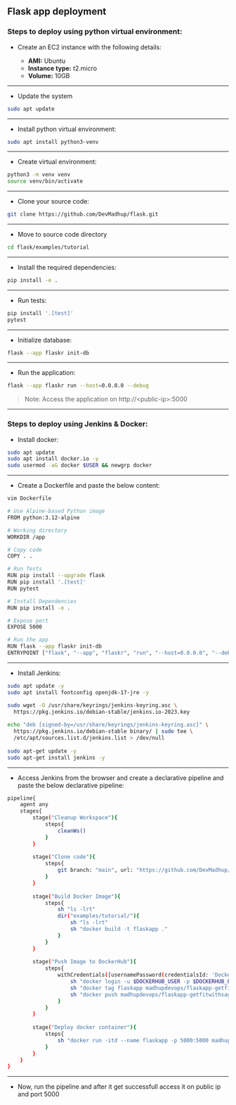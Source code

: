 ## Flask app deployment 

### Steps to deploy using python virtual environment:

- Create an EC2 instance with the following details:
  
  - **AMI:** Ubuntu
  - **Instance type:** t2.micro
  - **Volume:** 10GB
--- 
- Update the system
```bash
sudo apt update
```
---
- Install python virtual environment:
```bash
sudo apt install python3-venv
````
---
- Create virtual environment:
```bash
python3 -m venv venv
source venv/bin/activate
```
---
- Clone your source code:
```bash
git clone https://github.com/DevMadhup/flask.git
```
---
- Move to source code directory
```bash
cd flask/examples/tutorial
```
---
- Install the required dependencies:
```bash
pip install -e .
```
---
- Run tests:
```bash
pip install '.[test]'
pytest
```
---
- Initialize database:
```bash
flask --app flaskr init-db
```
---
- Run the application:
```bash
flask --app flaskr run --host=0.0.0.0 --debug
```
> Note: Access the application on http://\<public-ip\>:5000

---
### Steps to deploy using Jenkins & Docker:
- Install docker:
```bash
sudo apt update
sudo apt install docker.io -y
sudo usermod -aG docker $USER && newgrp docker
```
---
- Create a Dockerfile and paste the below content:
```bash
vim Dockerfile
```
```bash
# Use Alpine-based Python image
FROM python:3.12-alpine

# Working directory
WORKDIR /app

# Copy code
COPY . .

# Run Tests
RUN pip install --upgrade flask
RUN pip install '.[test]'
RUN pytest

# Install Dependencies
RUN pip install -e .

# Expose port
EXPOSE 5000

# Run the app
RUN flask --app flaskr init-db
ENTRYPOINT ["flask", "--app", "flaskr", "run", "--host=0.0.0.0", "--debug"]
```
---
- Install Jenkins:
```bash
sudo apt update -y
sudo apt install fontconfig openjdk-17-jre -y

sudo wget -O /usr/share/keyrings/jenkins-keyring.asc \
  https://pkg.jenkins.io/debian-stable/jenkins.io-2023.key
  
echo "deb [signed-by=/usr/share/keyrings/jenkins-keyring.asc]" \
  https://pkg.jenkins.io/debian-stable binary/ | sudo tee \
  /etc/apt/sources.list.d/jenkins.list > /dev/null
  
sudo apt-get update -y
sudo apt-get install jenkins -y
```
---
- Access Jenkins from the browser and create a declarative pipeline and paste the below declarative pipeline:
```bash
pipeline{
    agent any
    stages{
        stage("Cleanup Workspace"){
            steps{
                cleanWs()
            }
        }
        
        stage("Clone code"){
            steps{
                git branch: "main", url: "https://github.com/DevMadhup/flask.git" 
            }
        }
        
        stage("Build Docker Image"){
            steps{
                sh "ls -lrt"
                dir("examples/tutorial/"){
                    sh "ls -lrt"
                    sh "docker build -t flaskapp ."
                }
            }
        }
        
        stage("Push Image to DockerHub"){
            steps{
                withCredentials([usernamePassword(credentialsId: 'Docker-cred', passwordVariable: 'DOCKERHUB_PASS', usernameVariable: 'DOCKERHUB_USER')]) {
                    sh "docker login -u $DOCKERHUB_USER -p $DOCKERHUB_PASS"
                    sh "docker tag flaskapp madhupdevops/flaskapp-getfitwithsagar"
                    sh "docker push madhupdevops/flaskapp-getfitwithsagar"
                }
            }
        }
        
        stage("Deploy docker container"){
            steps{
                sh "docker run -itd --name flaskapp -p 5000:5000 madhupdevops/flaskapp-getfitwithsagar"
            }
        }
    }
}
```
---
- Now, run the pipeline and after it get successfull access it on public ip and port 5000
